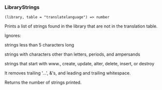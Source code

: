 ### LibraryStrings

``` suneido
(library, table = "translatelanguage") => number
```

Prints a list of strings found in the library that are not in the translation table.

Ignores:
    
strings less than 5 characters long
 
strings with characters other than letters, periods, and ampersands
 
strings that start with www., create, update, alter, delete, insert, or destroy

It removes trailing '...', &'s, and leading and trailing whitespace.

Returns the number of strings printed.